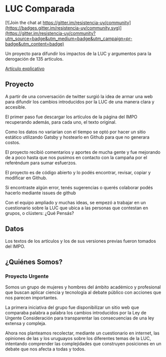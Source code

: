 # LUC Comparada

[![Join the chat at https://gitter.im/resistencia-uy/community](https://badges.gitter.im/resistencia-uy/community.svg)](https://gitter.im/resistencia-uy/community?utm_source=badge&utm_medium=badge&utm_campaign=pr-badge&utm_content=badge)

Un proyecto para difundir los impactos de la LUC y argumentos para la derogación de 135 artículos.

[Artículo explicativo](https://medium.com/@raulsperoni/los-apuros-de-la-luc-una-forma-de-hacer-pol%C3%ADtica-y-la-opci%C3%B3n-de-resistirse-c0c28bf2715)

## Proyecto

A partir de una conversación de twitter surgió la idea de armar una web para difundir los cambios introducidos por la LUC de una manera clara y accesible.

El primer paso fue descargar los artículos de la página del IMPO recuperando además, para cada uno, el texto original.

Como los datos no variarían con el tiempo se optó por hacer un sitio estático utilizando Gatsby y hostearlo en Github para que no generara costos.

El proyecto recibió comentarios y aportes de mucha gente y fue mejorando de a poco hasta que nos pusimos en contacto con la campaña por el referéndum para sumar esfuerzos.

El proyecto es de código abierto y lo podés encontrar, revisar, copiar y modificar en Github.

Si encontraste algún error, tenés sugerencias o querés colaborar podés hacerlo mediante issues de github

Con el equipo ampliado y muchas ideas, se empezó a trabajar en un cuestionario sobre la LUC que ubica a las personas que contestan en grupos, o clústers: ¿Qué Pensás?



## Datos

Los textos de los artículos y los de sus versiones previas fueron tomados del IMPO.

## ¿Quiénes Somos?
### Proyecto Urgente

Somos un grupo de mujeres y hombres del ámbito académico y profesional que buscan aplicar ciencia y tecnología al debate público con acciones que nos parecen importantes.

La primera iniciativa del grupo fue disponibilizar un sitio web que comparaba palabra a palabra los cambios introducidos por la Ley de Urgente Consideración para transparentar las consecuencias de una ley extensa y compleja.

Ahora nos planteamos recolectar, mediante un cuestionario en internet, las opiniones de las y los uruguayos sobre los diferentes temas de la LUC, intentando comprender las complejidades que construyen posiciones en un debate que nos afecta a todas y todos.
